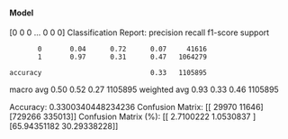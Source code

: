 #### Model
[0 0 0 ... 0 0 0]
Classification Report:
              precision    recall  f1-score   support

           0       0.04      0.72      0.07     41616
           1       0.97      0.31      0.47   1064279

    accuracy                           0.33   1105895
   macro avg       0.50      0.52      0.27   1105895
weighted avg       0.93      0.33      0.46   1105895

Accuracy: 0.3300340448234236
Confusion Matrix:
[[ 29970  11646]
 [729266 335013]]
Confusion Matrix (%):
[[ 2.7100222   1.0530837 ]
 [65.94351182 30.29338228]]
